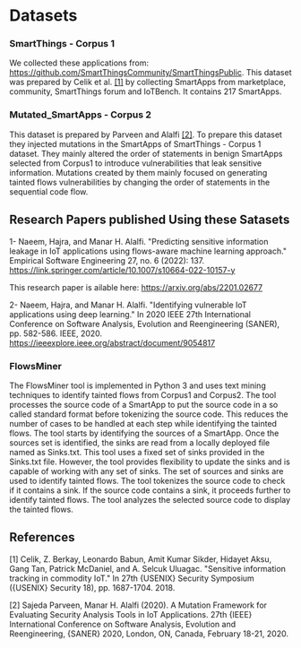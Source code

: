 # Datasets

### SmartThings - Corpus 1
We collected these applications from: https://github.com/SmartThingsCommunity/SmartThingsPublic. This dataset was prepared by Celik et al. [[1]](#1) by collecting SmartApps from marketplace, community, SmartThings forum and IoTBench. It contains 217 SmartApps.

### Mutated_SmartApps - Corpus 2
This dataset is prepared by Parveen and Alalfi [[2]](#2). To prepare this dataset they injected mutations in the SmartApps of SmartThings - Corpus 1 dataset. They mainly altered the order of statements in benign SmartApps selected from Corpus1 to introduce vulnerabilities that leak sensitive information. Mutations created by them mainly focused on generating tainted flows vulnerabilities by changing the order of statements in the sequential code flow.

## Research Papers published Using these Satasets

1- Naeem, Hajra, and Manar H. Alalfi. "Predicting sensitive information leakage in IoT applications using flows-aware machine learning approach." Empirical Software Engineering 27, no. 6 (2022): 137.
https://link.springer.com/article/10.1007/s10664-022-10157-y 

This research paper is ailable here: https://arxiv.org/abs/2201.02677

2- Naeem, Hajra, and Manar H. Alalfi. "Identifying vulnerable IoT applications using deep learning." In 2020 IEEE 27th International Conference on Software Analysis, Evolution and Reengineering (SANER), pp. 582-586. IEEE, 2020.
https://ieeexplore.ieee.org/abstract/document/9054817

### FlowsMiner 
The FlowsMiner tool is implemented in Python 3 and uses text mining techniques to identify tainted flows from Corpus1 and Corpus2. The tool processes the source code of a SmartApp to put the source code in a so called standard format before tokenizing the source code. This reduces the number of cases to be handled at each step while identifying the tainted flows. The tool starts by identifying the sources of a SmartApp. Once the sources set is identified, the sinks are read from a locally deployed file named as Sinks.txt. This tool uses a fixed set of sinks provided in the Sinks.txt file. However, the tool provides flexibility to update the sinks and is capable of working with any set of sinks. The set of sources and sinks are used to identify tainted flows. The tool tokenizes the source code to check if it contains a sink. If the source code contains a sink, it proceeds further to identify tainted flows. <!--The usage of FlowsMiner is fairly straightforward, copy and paste the source code of a SmartApp.--> The tool analyzes the selected source code to display the tainted flows.

<!-- I'm commenting/hiding the following link because FlowsMiner is not available at this link anymore-->
<!-- Link: https://141.117.231.79:6852/ -->



## References
<a id="1">[1]</a> 
Celik, Z. Berkay, Leonardo Babun, Amit Kumar Sikder, Hidayet Aksu, Gang Tan, Patrick McDaniel, and A. Selcuk Uluagac. "Sensitive information tracking in commodity IoT." In 27th {USENIX} Security Symposium ({USENIX} Security 18), pp. 1687-1704. 2018.

<a id="2">[2]</a> 
Sajeda Parveen, Manar H. Alalfi (2020). 
A Mutation Framework for Evaluating Security Analysis Tools in IoT Applications. 
27th {IEEE} International Conference on Software Analysis, Evolution and Reengineering, {SANER} 2020, London, ON, Canada, February 18-21, 2020.


